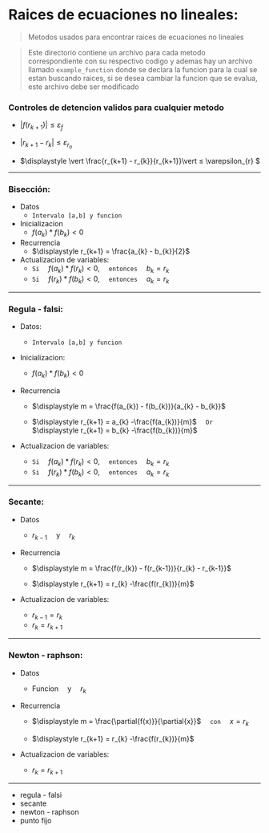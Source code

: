 # Raices de ecuaciones no lineales:
> Metodos usados para encontrar raices de ecuaciones no lineales

> Este directorio contiene un archivo para cada metodo correspondiente con su respectivo codigo y ademas hay un archivo llamado `example_function` donde se declara la funcion para la cual se estan buscando raices, si se desea cambiar la funcion que se evalua, este archivo debe ser modificado
### Controles de detencion validos para cualquier metodo                                                        
 + $\displaystyle \vert f(r_{k+1}) \vert ≤ \varepsilon_{f}$                      

 + $\displaystyle \vert r_{k+1} - r_{k}\vert ≤ \varepsilon_{r_{o}}$          

 + $\displaystyle \vert \frac{r_{k+1} - r_{k}}{r_{k+1}}\vert ≤ \varepsilon_{r} $

------------------------------------------------------------

### Bisección:
* Datos                      
    - `Intervalo [a,b] y funcion`
* Inicializacion             
    - $f(a_{k}) * f(b_{k}) < 0$
* Recurrencia                
    - $\displaystyle r_{k+1} = \frac{a_{k} - b_{k}}{2}$
* Actualizacion de variables:
    - `Si` &emsp;$f(a_{k}) * f(r_{k}) < 0$, &emsp;`entonces` &emsp;$b_{k} = r_{k}$
    - `Si` &emsp;$f(r_{k}) * f(b_{k}) < 0$, &emsp;`entonces` &emsp;$a_{k} = r_{k}$

------------------------------------------

### Regula - falsi:
* Datos:          
    - `Intervalo [a,b] y funcion`

* Inicializacion:
    - $f(a_{k}) * f(b_{k}) < 0$

* Recurrencia
    - $\displaystyle m = \frac{f(a_{k}) - f(b_{k})}{a_{k} - b_{k}}$ 

    - $\displaystyle r_{k+1} = a_{k} -\frac{f(a_{k})}{m}$ &emsp;`Or` &emsp;     $\displaystyle r_{k+1} = b_{k} -\frac{f(b_{k})}{m}$
* Actualizacion de variables:
    - `Si` &emsp;$f(a_{k}) * f(r_{k}) < 0$, &emsp;`entonces` &emsp;$b_{k} = r_{k}$
    - `Si` &emsp;$f(r_{k}) * f(b_{k}) < 0$, &emsp;`entonces` &emsp;$a_{k} = r_{k}$

---------------------------------------------------------

### Secante:
* Datos                      
    - $r_{k-1}$ &emsp;y &emsp;$r_{k}$

* Recurrencia
    - $\displaystyle m = \frac{f(r_{k}) - f(r_{k-1})}{r_{k} - r_{k-1}}$ 

    - $\displaystyle r_{k+1} = r_{k} -\frac{f(r_{k})}{m}$

* Actualizacion de variables:
    - $r_{k-1} = r_{k}$
    - $r_{k} = r_{k+1}$

--------------------------------------------------

### Newton - raphson:
* Datos                      
    - Funcion &emsp;y &emsp;$r_{k}$ 

* Recurrencia
    - $\displaystyle m = \frac{\partial{f(x)}}{\partial{x}}$ &emsp;`con` &emsp;$x = r_{k}$

    - $\displaystyle r_{k+1} = r_{k} -\frac{f(r_{k})}{m}$

* Actualizacion de variables:
    - $r_{k} = r_{k+1}$
------------------------------------------------------------




- regula - falsi
- secante
- newton - raphson
- punto fijo